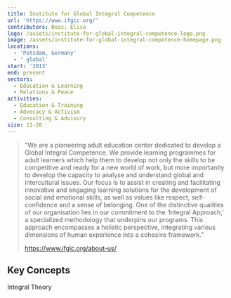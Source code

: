```yaml
---
title: Institute for Global Integral Competence
url: 'https://www.ifgic.org/'
contributors: Boaz; Elisa
logo: /assets/institute-for-global-integral-competence-logo.png
image: /assets/institute-for-global-integral-competence-homepage.png
locations:
  - 'Potsdam, Germany'
  - ' global'
start: '2013'
end: present
sectors:
  - Education & Learning
  - Relations & Peace
activities:
  - Education & Training
  - Advocacy & Activism
  - Consulting & Advisory
size: 11-20
---
```

> "We are a pioneering adult education center dedicated to develop a Global Integral Competence. We provide learning programmes for adult learners which help them to develop not only the skills to be competitive and ready for a new world of work, but more importantly to develop the capacity to analyse and understand global and intercultural issues. Our focus is to assist in creating and facilitating innovative and engaging learning solutions for the development of social and emotional skills, as well as values like respect, self-confidence and a sense of belonging. One of the distinctive qualities of our organisation lies in our commitment to the ‘Integral Approach,’ a specialized methodology that underpins our programs. This approach encompasses a holistic perspective, integrating various dimensions of human experience into a cohesive framework."
> 
> https://www.ifgic.org/about-us/

## Key Concepts

Integral Theory
